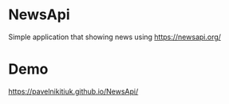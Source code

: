 # NewsApi
Simple application that showing news using https://newsapi.org/
# Demo 
https://pavelnikitiuk.github.io/NewsApi/

